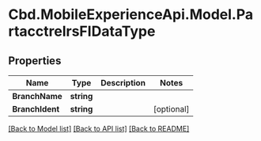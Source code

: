 # Cbd.MobileExperienceApi.Model.PartacctrelrsFIDataType

## Properties

Name | Type | Description | Notes
------------ | ------------- | ------------- | -------------
**BranchName** | **string** |  | 
**BranchIdent** | **string** |  | [optional] 

[[Back to Model list]](../README.md#documentation-for-models) [[Back to API list]](../README.md#documentation-for-api-endpoints) [[Back to README]](../README.md)

